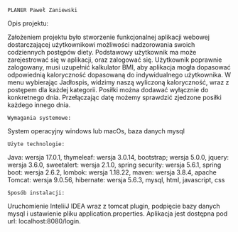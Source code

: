    PLANER Paweł Zaniewski

Opis projektu:

Założeniem projektu było stworzenie funkcjonalnej 
aplikacji webowej dostarczającej użytkownikowi możliwości 
nadzorowania swoich codziennych postępów diety. Podstawowy 
użytkownik ma może zarejestrować się w aplikacji, oraz 
zalogować się. Użytkownik poprawnie zalogowany, musi 
uzupełnić kalkulator BMI, aby aplikacja mogła dopasować 
odpowiednią kaloryczność dopasowaną do indywidualnego 
użytkownika. W menu wybierając Jadłospis, widzimy naszą 
wyliczoną kaloryczność, wraz z postępem dla każdej kategorii. Posiłki można dodawać wyłącznie do konkretnego dnia. Przełączając datę możemy sprawdzić zjedzone posiłki każdego innego dnia.

    Wymagania systemowe:

System operacyjny windows lub macOs, baza danych mysql 

    Użyte technologie:

Java: wersja 17.0.1,
thymeleaf: wersja 3.0.14,
bootstrap; wersja 5.0.0,
jquery: wersja 3.6.0,
sweetalert: wersja 2.1.0,
spring security: wersja 5.6.1,
spring boot: wersja 2.6.2,
lombok: wersja 1.18.22,
maven: wersja 3.8.4,
apache Tomcat: wersja 9.0.56,
hibernate: wersja 5.6.3,
mysql,
html,
javascript,
css

    Sposób instalacji:

Uruchomienie InteliiJ IDEA wraz z tomcat plugin, podpięcie bazy danych mysql i ustawienie pliku application.properties. Aplikacja jest dostępna pod url: localhost:8080/login.

